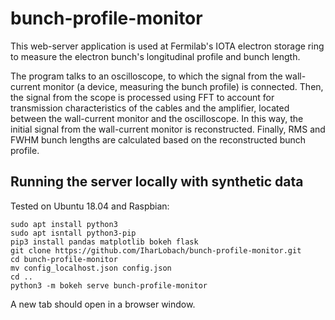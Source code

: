 # bunch-profile-monitor
This web-server application is used at Fermilab's IOTA electron storage ring to measure the electron bunch's longitudinal profile and bunch length.

The program talks to an oscilloscope, to which the signal from the wall-current monitor (a device, measuring the bunch profile) is connected. Then, the signal from the scope is processed using FFT to account for transmission characteristics of the cables and the amplifier, located between the wall-current monitor and the oscilloscope. In this way, the initial signal from the wall-current monitor is reconstructed. Finally, RMS and FWHM bunch lengths are calculated based on the reconstructed bunch profile.

## Running the server locally with synthetic data
Tested on Ubuntu 18.04 and Raspbian:
```
sudo apt install python3
sudo apt isntall python3-pip
pip3 install pandas matplotlib bokeh flask
git clone https://github.com/IharLobach/bunch-profile-monitor.git
cd bunch-profile-monitor
mv config_localhost.json config.json
cd ..
python3 -m bokeh serve bunch-profile-monitor
```
A new tab should open in a browser window.

